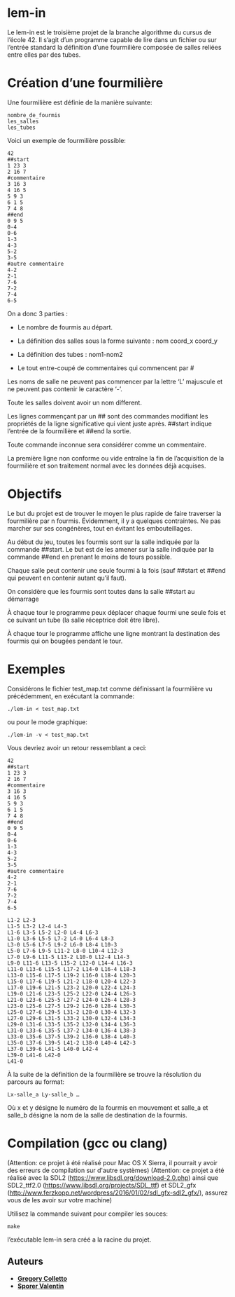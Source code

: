 # lem-in
Le lem-in est le troisième projet de la branche algorithme du cursus de l’école 42.
Il s’agit d’un programme capable de lire dans un fichier ou sur l’entrée standard la définition d’une fourmilière composée de salles reliées entre elles par des tubes.
# Création d’une fourmilière
Une fourmilière est définie de la manière suivante:

	nombre_de_fourmis
	les_salles
	les_tubes
Voici un exemple de fourmilière possible:

	42
	##start
	1 23 3
	2 16 7
	#commentaire
	3 16 3
	4 16 5
	5 9 3
	6 1 5
	7 4 8
	##end
	0 9 5
	0-4
	0-6
	1-3
	4-3
	5-2
	3-5
	#autre commentaire
	4-2
	2-1
	7-6
	7-2
	7-4
	6-5
On a donc 3 parties : 

- Le nombre de fourmis au départ.

- La définition des salles sous la forme suivante : nom coord_x coord_y

- La définition des tubes : nom1-nom2

- Le tout entre-coupé de commentaires qui commencent par #

Les noms de salle ne peuvent pas commencer par la lettre ‘L’ majuscule et ne peuvent pas contenir le caractère ‘-’.

Toute les salles doivent avoir un nom different.

Les lignes commençant par un ## sont des commandes modifiant les propriétés de la ligne significative qui vient juste après.
##start indique l’entrée de la fourmilière et ##end la sortie.

Toute commande inconnue sera considérer comme un commentaire.

La première ligne non conforme ou vide entraîne la fin de l’acquisition de la fourmilière et son traitement normal avec les données déjà acquises.
# Objectifs
Le but du projet est de trouver le moyen le plus rapide de faire traverser la fourmilière par n fourmis.
Évidemment, il y a quelques contraintes. Ne pas marcher sur ses congénères, tout en évitant les embouteillages.

Au début du jeu, toutes les fourmis sont sur la salle indiquée par la commande ##start. Le but est de les amener sur la salle indiquée par la commande ##end en prenant le moins de tours possible.

Chaque salle peut contenir une seule fourmi à la fois (sauf ##start et ##end qui peuvent en contenir autant qu’il faut).

On considère que les fourmis sont toutes dans la salle ##start au démarrage

À chaque tour le programme peux déplacer chaque fourmi une seule fois et ce suivant un tube (la salle réceptrice doit être libre).

À chaque tour le programme affiche une ligne montrant la destination des fourmis qui on bougées pendant le tour.
# Exemples
Considérons le fichier test_map.txt comme définissant la fourmilière vu précédemment, en exécutant la commande:

	./lem-in < test_map.txt
ou pour le mode graphique:

	./lem-in -v < test_map.txt
Vous devriez avoir un retour ressemblant a ceci:

	42
	##start
	1 23 3
	2 16 7
	#commentaire
	3 16 3
	4 16 5
	5 9 3
	6 1 5
	7 4 8
	##end
	0 9 5
	0-4
	0-6
	1-3
	4-3
	5-2
	3-5
	#autre commentaire
	4-2
	2-1
	7-6
	7-2
	7-4
	6-5

	L1-2 L2-3
	L1-5 L3-2 L2-4 L4-3
	L1-6 L3-5 L5-2 L2-0 L4-4 L6-3
	L1-0 L3-6 L5-5 L7-2 L4-0 L6-4 L8-3
	L3-0 L5-6 L7-5 L9-2 L6-0 L8-4 L10-3
	L5-0 L7-6 L9-5 L11-2 L8-0 L10-4 L12-3
	L7-0 L9-6 L11-5 L13-2 L10-0 L12-4 L14-3
	L9-0 L11-6 L13-5 L15-2 L12-0 L14-4 L16-3
	L11-0 L13-6 L15-5 L17-2 L14-0 L16-4 L18-3
	L13-0 L15-6 L17-5 L19-2 L16-0 L18-4 L20-3
	L15-0 L17-6 L19-5 L21-2 L18-0 L20-4 L22-3
	L17-0 L19-6 L21-5 L23-2 L20-0 L22-4 L24-3
	L19-0 L21-6 L23-5 L25-2 L22-0 L24-4 L26-3
	L21-0 L23-6 L25-5 L27-2 L24-0 L26-4 L28-3
	L23-0 L25-6 L27-5 L29-2 L26-0 L28-4 L30-3
	L25-0 L27-6 L29-5 L31-2 L28-0 L30-4 L32-3
	L27-0 L29-6 L31-5 L33-2 L30-0 L32-4 L34-3
	L29-0 L31-6 L33-5 L35-2 L32-0 L34-4 L36-3
	L31-0 L33-6 L35-5 L37-2 L34-0 L36-4 L38-3
	L33-0 L35-6 L37-5 L39-2 L36-0 L38-4 L40-3
	L35-0 L37-6 L39-5 L41-2 L38-0 L40-4 L42-3
	L37-0 L39-6 L41-5 L40-0 L42-4
	L39-0 L41-6 L42-0
	L41-0
À la suite de la définition de la fourmilière se trouve la résolution du parcours au format:

	Lx-salle_a Ly-salle_b …
Où x et y désigne le numéro de la fourmis en mouvement et salle_a et salle_b désigne la nom de la salle de destination de la fourmis.
# Compilation (gcc ou clang)
(Attention: ce projet à été réalisé pour Mac OS X Sierra, il pourrait y avoir des erreurs de compilation sur d'autre systèmes)
(Attention: ce projet a été réalisé avec la SDL2 (https://www.libsdl.org/download-2.0.php) ainsi que SDL2_ttf2.0 (https://www.libsdl.org/projects/SDL_ttf) et SDL2_gfx (http://www.ferzkopp.net/wordpress/2016/01/02/sdl_gfx-sdl2_gfx/), assurez vous de les avoir sur votre machine)

Utilisez la commande suivant pour compiler les souces:

	make
l’exécutable lem-in sera créé a la racine du projet.
## Auteurs

* **[Gregory Colletto](https://github.com/Gcol)**
* **[Sporer Valentin](https://github.com/demonoidv)**
